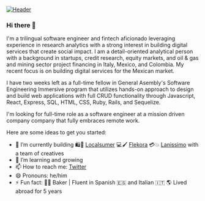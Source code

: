 [![Header](https://media-exp1.licdn.com/dms/image/C4E16AQEXibX7-blpxw/profile-displaybackgroundimage-shrink_350_1400/0/1588017759908?e=1625097600&v=beta&t=-TG-6e55YRj2S4rgwKSJD4otk5n0yCoUJMLsJVMGw60 "Header")](https://www.linkedin.com/in/willbenedict/)

### Hi there 👋
I'm a trilingual software engineer and fintech aficionado leveraging experience in research analytics with a strong interest in building digital services that create social impact. I am a detail-oriented analytical person with a background in startups, credit research, equity markets, and oil & gas and mining sector project financing in Italy, Mexico, and Colombia. My recent focus is on building digital services for the Mexican market.

I have two weeks left as a full-time fellow in General Asembly's Software Engineering Immersive program that utilizes hands-on approach to design and build web applications with full CRUD functionality through Javascript, React, Express, SQL, HTML, CSS, Ruby, Rails, and Sequelize. 

I'm looking for full-time role as a software engineer at a mission driven company company that fully embraces remote work. 

Here are some ideas to get you started:

- 🔭 I’m currently building 🛍️🛒 [Localsumer](https://www.localsumer.com/) 💻🖌️ [Flekora](https://weareflekora.com/) 💳💥 [Lanissimo](https://lanissimo.com/) with a team of creatives
- 🌱 I’m learning and growing
- 📫 How to reach me: [Twitter](https://twitter.com/WILLBENEDICT)
- 😄 Pronouns: he/him
- ⚡ Fun fact: 🥐🍞 Baker | Fluent in Spanish 🇪🇸 and Italian 🇮🇹 🌎 Lived abroad for 5 years 
<!--- 
- 👯 I’m looking to collaborate on ...
- 🤔 I’m looking for help with ...
- 💬 Ask me about ...
--->
